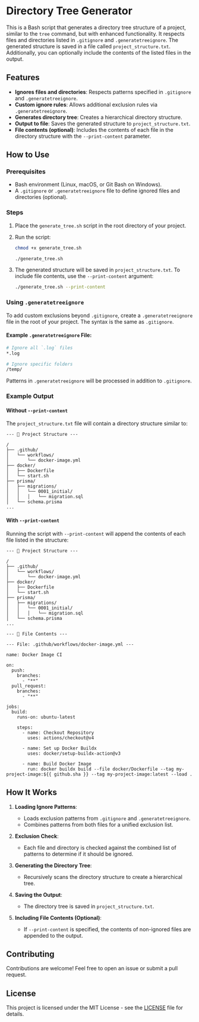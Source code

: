 # Directory Tree Generator

This is a Bash script that generates a directory tree structure of a project, similar to the `tree` command, but with enhanced functionality. It respects files and directories listed in `.gitignore` and `.generatetreeignore`. The generated structure is saved in a file called `project_structure.txt`. Additionally, you can optionally include the contents of the listed files in the output.

## Features

- **Ignores files and directories**: Respects patterns specified in `.gitignore` and `.generatetreeignore`.
- **Custom ignore rules**: Allows additional exclusion rules via `.generatetreeignore`.
- **Generates directory tree**: Creates a hierarchical directory structure.
- **Output to file**: Saves the generated structure to `project_structure.txt`.
- **File contents (optional)**: Includes the contents of each file in the directory structure with the `--print-content` parameter.

## How to Use

### Prerequisites

- Bash environment (Linux, macOS, or Git Bash on Windows).
- A `.gitignore` or `.generatetreeignore` file to define ignored files and directories (optional).

### Steps

1. Place the `generate_tree.sh` script in the root directory of your project.
2. Run the script:

   ```bash
   chmod +x generate_tree.sh

   ./generate_tree.sh
   ```

3. The generated structure will be saved in `project_structure.txt`. To include file contents, use the `--print-content` argument:

   ```bash
   ./generate_tree.sh --print-content
   ```

### Using `.generatetreeignore`

To add custom exclusions beyond `.gitignore`, create a `.generatetreeignore` file in the root of your project. The syntax is the same as `.gitignore`.

#### Example `.generatetreeignore` File:

```bash
# Ignore all `.log` files
*.log

# Ignore specific folders
/temp/
```

Patterns in `.generatetreeignore` will be processed in addition to `.gitignore`.

### Example Output

#### Without `--print-content`

The `project_structure.txt` file will contain a directory structure similar to:

```
--- 📁 Project Structure ---

/
├── .github/
│   └── workflows/
│       └── docker-image.yml
├── docker/
│   ├── Dockerfile
│   └── start.sh
├── prisma/
│   ├── migrations/
│   │   └── 0001_initial/
│   │   │   └── migration.sql
│   └── schema.prisma
...
```

#### With `--print-content`

Running the script with `--print-content` will append the contents of each file listed in the structure:

```
--- 📁 Project Structure ---

/
├── .github/
│   └── workflows/
│       └── docker-image.yml
├── docker/
│   ├── Dockerfile
│   └── start.sh
├── prisma/
│   ├── migrations/
│   │   └── 0001_initial/
│   │   │   └── migration.sql
│   └── schema.prisma
...

--- 📄 File Contents ---

--- File: .github/workflows/docker-image.yml ---

name: Docker Image CI

on:
  push:
    branches:
      - "**"
  pull_request:
    branches:
      - "**"

jobs:
  build:
    runs-on: ubuntu-latest

    steps:
      - name: Checkout Repository
        uses: actions/checkout@v4

      - name: Set up Docker Buildx
        uses: docker/setup-buildx-action@v3

      - name: Build Docker Image
        run: docker buildx build --file docker/Dockerfile --tag my-project-image:${{ github.sha }} --tag my-project-image:latest --load .
```

## How It Works

1. **Loading Ignore Patterns**:

   - Loads exclusion patterns from `.gitignore` and `.generatetreeignore`.
   - Combines patterns from both files for a unified exclusion list.

2. **Exclusion Check**:

   - Each file and directory is checked against the combined list of patterns to determine if it should be ignored.

3. **Generating the Directory Tree**:

   - Recursively scans the directory structure to create a hierarchical tree.

4. **Saving the Output**:

   - The directory tree is saved in `project_structure.txt`.

5. **Including File Contents (Optional)**:
   - If `--print-content` is specified, the contents of non-ignored files are appended to the output.

## Contributing

Contributions are welcome! Feel free to open an issue or submit a pull request.

## License

This project is licensed under the MIT License - see the [LICENSE](LICENSE) file for details.
